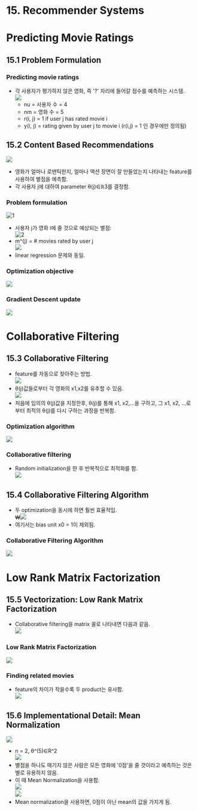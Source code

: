 # 15. Recommender Systems
# Predicting Movie Ratings
## 15.1 Problem Formulation
### Predicting movie ratings
- 각 사용자가 평가하지 않은 영화, 즉 '?' 자리에 들어갈 점수를 예측하는 시스템.   
    ![](https://wikidocs.net/images/page/4916/rec101.PNG)   
    - nu = 사용자 수 = 4
    - nm = 영화 수 = 5
    - r(i, j) = 1 if user j has rated movie i
    - y(i, j) = rating given by user j to movie i (r(i,j) = 1 인 경우에만 정의됨)
## 15.2 Content Based Recommendations   
  ![](https://wikidocs.net/images/page/5053/rec102.PNG)   
- 영화가 얼마나 로맨틱한지, 얼마나 액션 장면이 잘 만들었는지 나타내는 feature를 사용하여 별점을 예측함.
- 각 사용자 j에 대하여 parameter θ(j)∈ℝ3를 결정함.
### Problem formulation   
  ![1](https://user-images.githubusercontent.com/68726615/92686010-cb8c9c80-f373-11ea-9cf5-64336437cece.png)   
- 사용자 j가 영화 i에 줄 것으로 예상되는 별점:   
    ![2](https://user-images.githubusercontent.com/68726615/92686016-cdeef680-f373-11ea-9f85-1656ecd87d7a.png)   
- m^(j) = # movies rated by user j   
    ![](https://wikidocs.net/images/page/5053/rec201.PNG)   
- linear regression 문제와 동일.
### Optimization objective   
  ![](https://wikidocs.net/images/page/5053/rec202.PNG)   
### Gradient Descent update   
  ![](https://wikidocs.net/images/page/5053/rec203.PNG)   
# Collaborative Filtering
## 15.3 Collaborative Filtering
- feature를 자동으로 찾아주는 방법.   
    ![](https://wikidocs.net/images/page/5054/rec301.PNG)   
-  θ(j)값들로부터 각 영화의 x1,x2를 유추할 수 있음.   
    ![](https://wikidocs.net/images/page/5054/rec302.PNG)   
- 처음에 임의의 θ(j)값을 지정한후, θ(j)를 통해 x1, x2,...을 구하고, 그 x1, x2, ...로부터 최적의 θ(j)를 다시 구하는 과정을 반복함.
### Optimization algorithm   
  ![](https://wikidocs.net/images/page/5054/rec303.PNG)   
### Collaborative filtering
- Random initialization을 한 후 반복적으로 최적화를 함.   
    ![](https://wikidocs.net/images/page/5054/rec304.PNG)   
## 15.4 Collaborative Filtering Algorithm
- 두 optimization을 동시에 하면 훨씬 효율적임.   
    ₩![](https://wikidocs.net/images/page/5054/rec305.PNG)   
- 여기서는 bias unit x0 = 1이 제외됨.
### Collaborative Filtering Algorithm   
  ![](https://wikidocs.net/images/page/5054/rec501.PNG)   
# Low Rank Matrix Factorization
## 15.5 Vectorization: Low Rank Matrix Factorization
- Collaborative filtering을 matrix 꼴로 나타내면 다음과 같음.   
    ![](https://wikidocs.net/images/page/5055/rec502.PNG)   
### Low Rank Matrix Factorization   
  ![](https://wikidocs.net/images/page/5055/rec601.PNG)   
### Finding related movies
- feature의 차이가 작을수록 두 product는 유사함.   
    ![](https://wikidocs.net/images/page/5055/rec603.PNG)   
## 15.6 Implementational Detail: Mean Normalization   
  ![](https://wikidocs.net/images/page/5055/rec701.PNG)   
- n = 2, θ^(5)∈R^2   
    ![](https://wikidocs.net/images/page/5055/rec702.PNG)   
- 별점을 하나도 매기지 않은 사람은 모든 영화에 '0점'을 줄 것이라고 예측하는 것은 별로 유용하지 않음.
- 이 때 Mean Normalization을 사용함.   
    ![](https://wikidocs.net/images/page/5055/rec703.PNG)   
    ![](https://wikidocs.net/images/page/5055/rec704.PNG)   
- Mean normalization을 사용하면, 0점이 아닌 mean의 값을 가지게 됨.